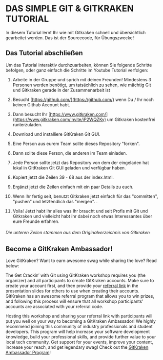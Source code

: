 # DAS SIMPLE GIT & GITKRAKEN TUTORIAL

In diesem Tutorial lernt Ihr wie mit Gitkraken schnell und übersichtlich gearbeitet werden. Das ist der Sourcecode, für Übungszwecke! 

## Das Tutorial abschließen

Um das Tutorial interaktiv durchzuarbeiten, können Sie folgende Schritte befolgen, oder ganz einfach die Schritte im Youtube Tutorial verfolgen: 

1. Arbeite in der Gruppe und sprich mit deinen Freunden! Mindestens 3 Personen werden benötigt, um tatsächlich zu sehen, wie mächtig Git und Gitkraken gerade in der Zusammenarbeit ist

2. Besucht [https://github.com/](https://github.com/) wenn Du / Ihr noch keinen Github Account habt.

3. Dann besucht Ihr [https://www.gitkraken.com/](https://www.gitkraken.com/invite/iP2WQZKy) um Gitkraken kostenfrei runterzuladen. 

4. Download und installiere GitKraken Git GUI. 

5. Eine Person aus eurem Team sollte dieses Repository "forken". 

6. Dann sollte diese Person, die anderen im Team einladen. 

7. Jede Person sollte jetzt das Repository von dem der eingeladen hat lokal in GitKraken Git GUI geladen und verfügbar haben. 

8. Kopiert jetzt die Zeilen 39 - 68 aus der index.html. 

9. Ergänzt jetzt die Zeilen einfach mit ein paar Details zu euch.

10. Wenn Ihr fertig seit, benutzt Gitkraken jetzt einfach für das "committen", "pushen" und letztendlich das "mergen". . 

11. Voila! Jetzt habt Ihr alles was Ihr braucht und seit Profis mit Git und Gitkraken und vielleicht habt ihr dabei noch etwas Interessantes über eure Freunde erfahren. 


###### Die unteren Zeilen stammen aus dem Originalverzeichnis von Gitkraken

## Become a GitKraken Ambassador! 

Love GitKraken? Want to earn awesome swag while sharing the love? Read below: 

The Get Crackin’ with Git using GitKraken workshop requires you (the organizer) and all participants to create GitKraken accounts. Make sure to create your account first, and then provide your [referral link](https://app.gitkraken.com/referrals) in the presentation slides for others to use when creating their accounts. GitKraken has an awesome referral program that allows you to win prizes, and following this process will ensure that all workshop participants’ accounts are associated with your referral code.

Hosting this workshop and sharing your referral link with participants will put you well on your way to becoming a GitKraken Ambassador! We highly recommend joining this community of industry professionals and student developers. This program will help increase your software development knowledge, build your professional skills, and provide further value to your local tech community. Get support for your events, improve your content, increase your reach, and get legendary swag! Check out the [GitKraken Ambassador Program](https://www.gitkraken.com/ambassador)!
